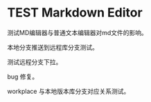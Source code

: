 # TEST Markdown Editor

测试MD编辑器与普通文本编辑器对md文件的影响。

本地分支推送到远程库分支测试。

测试远程分支下拉。

bug 修复。

workplace 与本地版本库分支对应关系测试。



